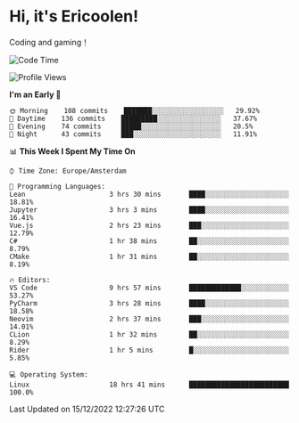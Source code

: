 # Hi, it's Ericoolen!
Coding and gaming！

<!--START_SECTION:waka-->
![Code Time](http://img.shields.io/badge/Code%20Time-575%20hrs%2013%20mins-blue)

![Profile Views](http://img.shields.io/badge/Profile%20Views-8-blue)

**I'm an Early 🐤** 

```text
🌞 Morning    108 commits    ███████░░░░░░░░░░░░░░░░░░   29.92% 
🌆 Daytime    136 commits    █████████░░░░░░░░░░░░░░░░   37.67% 
🌃 Evening    74 commits     █████░░░░░░░░░░░░░░░░░░░░   20.5% 
🌙 Night      43 commits     ███░░░░░░░░░░░░░░░░░░░░░░   11.91%

```


📊 **This Week I Spent My Time On** 

```text
⌚︎ Time Zone: Europe/Amsterdam

💬 Programming Languages: 
Lean                     3 hrs 30 mins       ████░░░░░░░░░░░░░░░░░░░░░   18.81% 
Jupyter                  3 hrs 3 mins        ████░░░░░░░░░░░░░░░░░░░░░   16.41% 
Vue.js                   2 hrs 23 mins       ███░░░░░░░░░░░░░░░░░░░░░░   12.79% 
C#                       1 hr 38 mins        ██░░░░░░░░░░░░░░░░░░░░░░░   8.79% 
CMake                    1 hr 31 mins        ██░░░░░░░░░░░░░░░░░░░░░░░   8.19%

🔥 Editors: 
VS Code                  9 hrs 57 mins       █████████████░░░░░░░░░░░░   53.27% 
PyCharm                  3 hrs 28 mins       ████░░░░░░░░░░░░░░░░░░░░░   18.58% 
Neovim                   2 hrs 37 mins       ███░░░░░░░░░░░░░░░░░░░░░░   14.01% 
CLion                    1 hr 32 mins        ██░░░░░░░░░░░░░░░░░░░░░░░   8.29% 
Rider                    1 hr 5 mins         █░░░░░░░░░░░░░░░░░░░░░░░░   5.85%

💻 Operating System: 
Linux                    18 hrs 41 mins      █████████████████████████   100.0%

```


 Last Updated on 15/12/2022 12:27:26 UTC
<!--END_SECTION:waka-->

